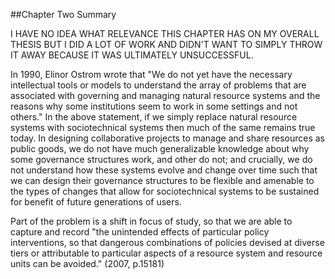 ##Chapter Two Summary

I HAVE NO IDEA WHAT RELEVANCE THIS CHAPTER HAS ON MY OVERALL THESIS BUT I DID A LOT OF WORK AND DIDN'T WANT TO SIMPLY THROW IT AWAY BECAUSE IT WAS ULTIMATELY UNSUCCESSFUL.

In 1990, Elinor Ostrom wrote that "We do not yet have the necessary intellectual tools or models to understand the array of problems that are associated with governing and managing natural resource systems and the reasons why some institutions seem to work in some settings and not others." In the above statement, if we simply replace natural resource systems with sociotechnical systems then much of the same remains true today. In designing collaborative projects to manage and share resources as public goods, we do not have much generalizable knowledge about why some governance structures work, and other do not; and crucially, we do not understand how these systems evolve and change over time such that we can design their governance structures to be flexible and amenable to the types of changes that allow for sociotechnical systems to be sustained for benefit of future generations of users. 

Part of the problem is a shift in focus of study, so that we are able to capture and record "the unintended effects of particular policy interventions, so that dangerous combinations of policies devised at diverse tiers or attributable to particular aspects of a resource system and resource units can be avoided." (2007, p.15181)

